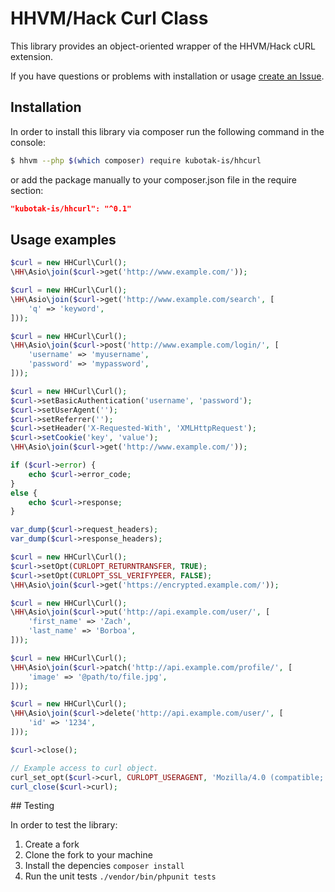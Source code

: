 # HHVM/Hack Curl Class

This library provides an object-oriented wrapper of the HHVM/Hack cURL extension.

If you have questions or problems with installation or usage [create an Issue](https://github.com/kubotak-is/hhcurl/issues).

## Installation

In order to install this library via composer run the following command in the console:

```sh
$ hhvm --php $(which composer) require kubotak-is/hhcurl
```

or add the package manually to your composer.json file in the require section:

```json
"kubotak-is/hhcurl": "^0.1"
```

## Usage examples

```php
$curl = new HHCurl\Curl();
\HH\Asio\join($curl->get('http://www.example.com/'));
```

```php
$curl = new HHCurl\Curl();
\HH\Asio\join($curl->get('http://www.example.com/search', [
    'q' => 'keyword',
]));
```

```php
$curl = new HHCurl\Curl();
\HH\Asio\join($curl->post('http://www.example.com/login/', [
    'username' => 'myusername',
    'password' => 'mypassword',
]));
```

```php
$curl = new HHCurl\Curl();
$curl->setBasicAuthentication('username', 'password');
$curl->setUserAgent('');
$curl->setReferrer('');
$curl->setHeader('X-Requested-With', 'XMLHttpRequest');
$curl->setCookie('key', 'value');
\HH\Asio\join($curl->get('http://www.example.com/'));

if ($curl->error) {
    echo $curl->error_code;
}
else {
    echo $curl->response;
}

var_dump($curl->request_headers);
var_dump($curl->response_headers);
```

```php
$curl = new HHCurl\Curl();
$curl->setOpt(CURLOPT_RETURNTRANSFER, TRUE);
$curl->setOpt(CURLOPT_SSL_VERIFYPEER, FALSE);
\HH\Asio\join($curl->get('https://encrypted.example.com/'));
```

```php
$curl = new HHCurl\Curl();
\HH\Asio\join($curl->put('http://api.example.com/user/', [
    'first_name' => 'Zach',
    'last_name' => 'Borboa',
]));
```

```php
$curl = new HHCurl\Curl();
\HH\Asio\join($curl->patch('http://api.example.com/profile/', [
    'image' => '@path/to/file.jpg',
]));
```

```php
$curl = new HHCurl\Curl();
\HH\Asio\join($curl->delete('http://api.example.com/user/', [
    'id' => '1234',
]));
```

```php
$curl->close();
```

```php
// Example access to curl object.
curl_set_opt($curl->curl, CURLOPT_USERAGENT, 'Mozilla/4.0 (compatible; MSIE 7.0; Windows NT 5.1');
curl_close($curl->curl);
```

## Testing

In order to test the library:

1. Create a fork
2. Clone the fork to your machine
3. Install the depencies `composer install`
4. Run the unit tests `./vendor/bin/phpunit tests`
